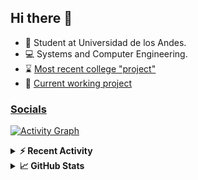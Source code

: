 ## Hi there 👋

<!--
**Daniel-VergaraM/Daniel-VergaraM** is a ✨ _special_ ✨ repository because its `README.md` (this file) appears on your GitHub profile.-->

- 🌱 Student at Universidad de los Andes.
- 💻 Systems and Computer Engineering.
- ⌛ [Most recent college "project"](https://daniel-vergaram.github.io/Taller-TS-2/)
- 🔨 [Current working project](https://github.com/Daniel-VergaraM/WebRTC-Video-Broadcast)


<h3><a href="https://linktr.ee/dvergaram" target="_blank">Socials</a></h3>
  


[![Activity Graph](https://github-readme-activity-graph.vercel.app/graph?username=daniel-vergaram&theme=github-dark-dimmed&custom_title=Daniel%27s%20Activity%20Graph&hide_border=true)](https://github.com/ashutosh00710/github-readme-activity-graph)

<!--START_SECTION:activity-->

<!--END_SECTION:activity-->

<details> <summary> <b>⚡ Recent Activity</b> </summary>
  
<!--START_SECTION:waka-->
![Code Time](http://img.shields.io/badge/Code%20Time-287%20hrs%2050%20mins-blue)

![Lines of code](https://img.shields.io/badge/From%20Hello%20World%20I%27ve%20Written-4.6%20million%20lines%20of%20code-blue)

**🐱 My GitHub Data** 

> 📦 16.8 kB Used in GitHub's Storage 
 > 
> 🏆 293 Contributions in the Year 2025
 > 
> 🚫 Not Opted to Hire
 > 
> 📜 7 Public Repositories 
 > 
> 🔑 7 Private Repositories 
 > 
**I'm an Early 🐤** 

```text
🌞 Morning                535 commits         █████████░░░░░░░░░░░░░░░░   34.10 % 
🌆 Daytime                477 commits         ████████░░░░░░░░░░░░░░░░░   30.40 % 
🌃 Evening                420 commits         ███████░░░░░░░░░░░░░░░░░░   26.77 % 
🌙 Night                  137 commits         ██░░░░░░░░░░░░░░░░░░░░░░░   08.73 % 
```


📊 **This Week I Spent My Time On** 

```text
🕑︎ Time Zone: America/Bogota

💬 Programming Languages: 
C++                      4 hrs 25 mins       ███████████░░░░░░░░░░░░░░   44.75 % 
TypeScript               1 hr 5 mins         ███░░░░░░░░░░░░░░░░░░░░░░   11.11 % 
HTML                     1 hr 4 mins         ███░░░░░░░░░░░░░░░░░░░░░░   10.89 % 
CMake                    54 mins             ██░░░░░░░░░░░░░░░░░░░░░░░   09.11 % 
Bash                     45 mins             ██░░░░░░░░░░░░░░░░░░░░░░░   07.63 % 

🐱‍💻 Projects: 
CustomTools              4 hrs 30 mins       ███████████░░░░░░░░░░░░░░   45.61 % 
grep                     2 hrs 29 mins       ██████░░░░░░░░░░░░░░░░░░░   25.25 % 
Taller-TS-1              45 mins             ██░░░░░░░░░░░░░░░░░░░░░░░   07.61 % 
tutorialCourses          37 mins             ██░░░░░░░░░░░░░░░░░░░░░░░   06.39 % 
Taller-TS-2              25 mins             █░░░░░░░░░░░░░░░░░░░░░░░░   04.26 % 
```


 Last Updated on 18/04/2025 00:39:16 UTC
<!--END_SECTION:waka-->

</details>

<details> <summary> <b>📈 GitHub Stats</b> </summary>
<!--START_SECTION:simplewaka-->

```txt
From: 10 June 2024 - To: 18 April 2025

Total Time: 287 hrs 50 mins

Java              136 hrs 3 mins  🟩🟩🟩🟩🟩🟩🟩🟩🟩🟩🟩🟩⬜⬜⬜⬜⬜⬜⬜⬜⬜⬜⬜⬜⬜   47.27 %
JavaScript        55 hrs 4 mins   🟩🟩🟩🟩🟩⬜⬜⬜⬜⬜⬜⬜⬜⬜⬜⬜⬜⬜⬜⬜⬜⬜⬜⬜⬜   19.13 %
TypeScript        39 hrs 17 mins  🟩🟩🟩🟨⬜⬜⬜⬜⬜⬜⬜⬜⬜⬜⬜⬜⬜⬜⬜⬜⬜⬜⬜⬜⬜   13.65 %
Bash              11 hrs 53 mins  🟩⬜⬜⬜⬜⬜⬜⬜⬜⬜⬜⬜⬜⬜⬜⬜⬜⬜⬜⬜⬜⬜⬜⬜⬜   04.13 %
Python            7 hrs 17 mins   🟨⬜⬜⬜⬜⬜⬜⬜⬜⬜⬜⬜⬜⬜⬜⬜⬜⬜⬜⬜⬜⬜⬜⬜⬜   02.54 %
```

<!--END_SECTION:simplewaka-->
</details>
